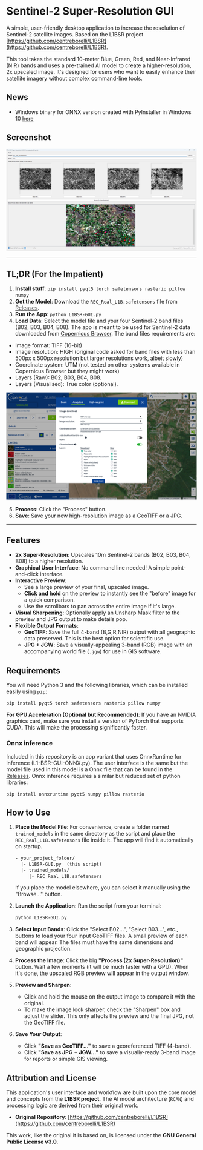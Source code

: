 # Sentinel-2 Super-Resolution GUI

A simple, user-friendly desktop application to increase the resolution of Sentinel-2 satellite images. Based on the L1BSR project [https://github.com/centreborelli/L1BSR](https://github.com/centreborelli/L1BSR).

This tool takes the standard 10-meter Blue, Green, Red, and Near-Infrared (NIR) bands and uses a pre-trained AI model to create a higher-resolution, 2x upscaled image. It's designed for users who want to easily enhance their satellite imagery without complex command-line tools.

## News

- Windows binary for ONNX version created with PyInstaller in Windows 10 [here](https://github.com/Topping1/L1BSR-GUI/releases/download/alpha1/L1-BSR-GUI-ONNX.zip)

## Screenshot

![Screenshot](screen1%20(Medium).png)

***

## TL;DR (For the Impatient)

1.  **Install stuff**: `pip install pyqt5 torch safetensors rasterio pillow numpy`
2.  **Get the Model**: Download the `REC_Real_L1B.safetensors` file from [Releases](https://github.com/Topping1/L1BSR-GUI/releases/download/alpha1/REC_Real_L1B.safetensors).
3.  **Run the App**: `python L1BSR-GUI.py`
4.  **Load Data**: Select the model file and your four Sentinel-2 band files (B02, B03, B04, B08). The app is meant to be used for Sentinel-2 data downloaded from [Copernicus Browser](https://browser.dataspace.copernicus.eu/). The band files requirements are:
   - Image format: TIFF (16-bit)
   - Image resolution: HIGH (original code asked for band files with less than 500px x 500px resolution but larger resolutions work, albeit slowly)
   - Coordinate system: UTM (not tested on other systems available in Copernicus Browser but they might work)
   - Layers (Raw): B02, B03, B04, B08.
   - Layers (Visualised): True color (optional). 

![Copernicus browser](Copernicus.png)

5.  **Process**: Click the "Process" button.
6.  **Save**: Save your new high-resolution image as a GeoTIFF or a JPG.

***

## Features

*   **2x Super-Resolution**: Upscales 10m Sentinel-2 bands (B02, B03, B04, B08) to a higher resolution.
*   **Graphical User Interface**: No command line needed! A simple point-and-click interface.
*   **Interactive Preview**:
    *   See a large preview of your final, upscaled image.
    *   **Click and hold** on the preview to instantly see the "before" image for a quick comparison.
    *   Use the scrollbars to pan across the entire image if it's large.
*   **Visual Sharpening**: Optionally apply an Unsharp Mask filter to the preview and JPG output to make details pop.
*   **Flexible Output Formats**:
    *   **GeoTIFF**: Save the full 4-band (B,G,R,NIR) output with all geographic data preserved. This is the best option for scientific use.
    *   **JPG + JGW**: Save a visually-appealing 3-band (RGB) image with an accompanying world file (`.jgw`) for use in GIS software.

## Requirements

You will need Python 3 and the following libraries, which can be installed easily using `pip`:

```
pip install pyqt5 torch safetensors rasterio pillow numpy
```
**For GPU Acceleration (Optional but Recommended)**: If you have an NVIDIA graphics card, make sure you install a version of PyTorch that supports CUDA. This will make the processing significantly faster.

### Onnx inference

Included in this repository is an app variant that uses OnnxRuntime for inference (L1-BSR-GUI-ONNX.py). The user interface is the same but the model file used in this model is a Onnx file that can be found in the [Releases](https://github.com/Topping1/L1BSR-GUI/releases/download/alpha1/rcan_model.onnx).
Onnx inference requires a similar but reduced set of python libraries:
```
pip install onnxruntime pyqt5 numpy pillow rasterio
```

## How to Use

1.  **Place the Model File**: For convenience, create a folder named `trained_models` in the same directory as the script and place the `REC_Real_L1B.safetensors` file inside it. The app will find it automatically on startup.
    ```
    - your_project_folder/
      |- L1BSR-GUI.py  (this script)
      |- trained_models/
         |- REC_Real_L1B.safetensors
    ```
    If you place the model elsewhere, you can select it manually using the "Browse..." button.

2.  **Launch the Application**: Run the script from your terminal:
    ```bash
    python L1BSR-GUI.py
    ```

3.  **Select Input Bands**: Click the "Select B02...", "Select B03...", etc., buttons to load your four input GeoTIFF files. A small preview of each band will appear. The files must have the same dimensions and geographic projection.

4.  **Process the Image**: Click the big **"Process (2x Super-Resolution)"** button. Wait a few moments (it will be much faster with a GPU). When it's done, the upscaled RGB preview will appear in the output window.

5.  **Preview and Sharpen**:
    *   Click and hold the mouse on the output image to compare it with the original.
    *   To make the image look sharper, check the "Sharpen" box and adjust the slider. This only affects the preview and the final JPG, not the GeoTIFF file.

6.  **Save Your Output**:
    *   Click **"Save as GeoTIFF..."** to save a georeferenced TIFF (4-band).
    *   Click **"Save as JPG + JGW..."** to save a visually-ready 3-band image for reports or simple GIS viewing.

## Attribution and License

This application's user interface and workflow are built upon the core model and concepts from the **L1BSR project**. The AI model architecture (`RCAN`) and processing logic are derived from their original work.

*   **Original Repository**: [https://github.com/centreborelli/L1BSR](https://github.com/centreborelli/L1BSR)

This work, like the original it is based on, is licensed under the **GNU General Public License v3.0**.
